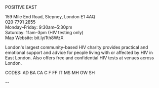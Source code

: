 POSITIVE EAST

159 Mile End Road, Stepney, London E1 4AQ  
020 7791 2855  
Monday–Friday: 9:30am–5:30pm  
Saturday: 11am–3pm (HIV testing only)  
Map   Website: bit.ly/1th8WzX  

London's largest community-based HIV charity provides practical and emotional support and advice for people living with or affected by HIV in East London. Also offers free and confidential HIV tests at venues across London.

CODES: AD BA CA C F FF IT MS MH OW SH

--
